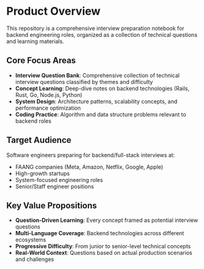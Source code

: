 # Product Overview

This repository is a comprehensive interview preparation notebook for backend engineering roles, organized as a collection of technical questions and learning materials.

## Core Focus Areas

- **Interview Question Bank**: Comprehensive collection of technical interview questions classified by themes and difficulty
- **Concept Learning**: Deep-dive notes on backend technologies (Rails, Rust, Go, Node.js, Python)
- **System Design**: Architecture patterns, scalability concepts, and performance optimization
- **Coding Practice**: Algorithm and data structure problems relevant to backend roles

## Target Audience

Software engineers preparing for backend/full-stack interviews at:
- FAANG companies (Meta, Amazon, Netflix, Google, Apple)
- High-growth startups
- System-focused engineering roles
- Senior/Staff engineer positions

## Key Value Propositions

- **Question-Driven Learning**: Every concept framed as potential interview questions
- **Multi-Language Coverage**: Backend technologies across different ecosystems
- **Progressive Difficulty**: From junior to senior-level technical concepts
- **Real-World Context**: Questions based on actual production scenarios and challenges
